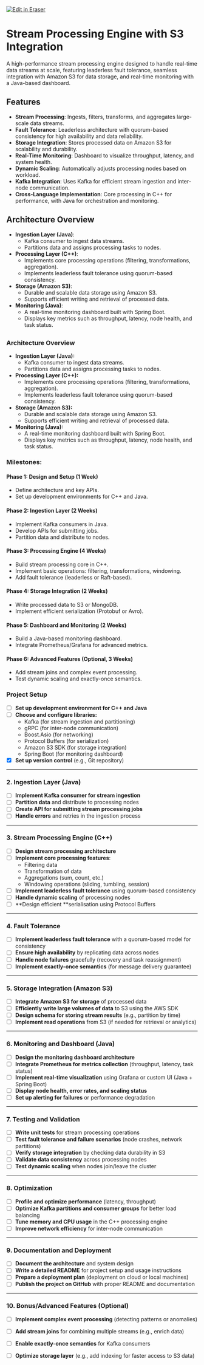 <p><a target="_blank" href="https://app.eraser.io/workspace/PDMLqW8ynWhYWrt5FtcB" id="edit-in-eraser-github-link"><img alt="Edit in Eraser" src="https://firebasestorage.googleapis.com/v0/b/second-petal-295822.appspot.com/o/images%2Fgithub%2FOpen%20in%20Eraser.svg?alt=media&amp;token=968381c8-a7e7-472a-8ed6-4a6626da5501"></a></p>

# Stream Processing Engine with S3 Integration
A high-performance stream processing engine designed to handle real-time data streams at scale, featuring leaderless fault tolerance, seamless integration with Amazon S3 for data storage, and real-time monitoring with a Java-based dashboard.



## Features
- **Stream Processing**: Ingests, filters, transforms, and aggregates large-scale data streams.
- **Fault Tolerance**: Leaderless architecture with quorum-based consistency for high availability and data reliability.
- **Storage Integration**: Stores processed data on Amazon S3 for scalability and durability.
- **Real-Time Monitoring**: Dashboard to visualize throughput, latency, and system health.
- **Dynamic Scaling**: Automatically adjusts processing nodes based on workload.
- **Kafka Integration**: Uses Kafka for efficient stream ingestion and inter-node communication.
- **Cross-Language Implementation**: Core processing in C++ for performance, with Java for orchestration and monitoring.


## Architecture Overview
- **Ingestion Layer (Java)**:
    - Kafka consumer to ingest data streams.
    - Partitions data and assigns processing tasks to nodes.
- **Processing Layer (C++)**:
    - Implements core processing operations (filtering, transformations, aggregation).
    - Implements leaderless fault tolerance using quorum-based consistency.
- **Storage (Amazon S3)**:
    - Durable and scalable data storage using Amazon S3.
    - Supports efficient writing and retrieval of processed data.
- **Monitoring (Java)**:
    - A real-time monitoring dashboard built with Spring Boot.
    - Displays key metrics such as throughput, latency, node health, and task status.
## 
### **Architecture Overview**
- **Ingestion Layer (Java):**
    - Kafka consumer to ingest data streams.
    - Partitions data and assigns processing tasks to nodes.
- **Processing Layer (C++):**
    - Implements core processing operations (filtering, transformations, aggregation).
    - Implements leaderless fault tolerance using quorum-based consistency.
- **Storage (Amazon S3):**
    - Durable and scalable data storage using Amazon S3.
    - Supports efficient writing and retrieval of processed data.
- **Monitoring (Java):**
    - A real-time monitoring dashboard built with Spring Boot.
    - Displays key metrics such as throughput, latency, node health, and task status.


### **Milestones:**
#### **Phase 1: Design and Setup (1 Week)**
- Define architecture and key APIs.
- Set up development environments for C++ and Java.
#### **Phase 2: Ingestion Layer (2 Weeks)**
- Implement Kafka consumers in Java.
- Develop APIs for submitting jobs.
- Partition data and distribute to nodes.
#### **Phase 3: Processing Engine (4 Weeks)**
- Build stream processing core in C++.
- Implement basic operations: filtering, transformations, windowing.
- Add fault tolerance (leaderless or Raft-based).
#### **Phase 4: Storage Integration (2 Weeks)**
- Write processed data to S3 or MongoDB.
- Implement efficient serialization (Protobuf or Avro).
#### **Phase 5: Dashboard and Monitoring (2 Weeks)**
- Build a Java-based monitoring dashboard.
- Integrate Prometheus/Grafana for advanced metrics.
#### **Phase 6: Advanced Features (Optional, 3 Weeks)**
- Add stream joins and complex event processing.
- Test dynamic scaling and exactly-once semantics.


### **Project Setup**
- [ ] **Set up development environment for C++ and Java**
- [ ] **Choose and configure libraries:**
    - Kafka (for stream ingestion and partitioning)
    - gRPC (for inter-node communication)
    - Boost.Asio (for networking)
    - Protocol Buffers (for serialization)
    - Amazon S3 SDK (for storage integration)
    - Spring Boot (for monitoring dashboard)
- [x] **Set up version control** (e.g., Git repository)
---

### **2. Ingestion Layer (Java)**
- [ ] **Implement Kafka consumer for stream ingestion**
- [ ] **Partition data** and distribute to processing nodes
- [ ] **Create API for submitting stream processing jobs**
- [ ] **Handle errors** and retries in the ingestion process
---

### **3. Stream Processing Engine (C++)**
- [ ] **Design stream processing architecture**
- [ ] **Implement core processing features**:
    - Filtering data
    - Transformation of data
    - Aggregations (sum, count, etc.)
    - Windowing operations (sliding, tumbling, session)
- [ ] **Implement leaderless fault tolerance** using quorum-based consistency
- [ ] **Handle dynamic scaling** of processing nodes
- [ ] **Design efficient **serialisation using Protocol Buffers
---

### **4. Fault Tolerance**
- [ ] **Implement leaderless fault tolerance** with a quorum-based model for consistency
- [ ] **Ensure high availability** by replicating data across nodes
- [ ] **Handle node failures** gracefully (recovery and task reassignment)
- [ ] **Implement exactly-once semantics** (for message delivery guarantee)
---

### **5. Storage Integration (Amazon S3)**
- [ ] **Integrate Amazon S3 for storage** of processed data
- [ ] **Efficiently write large volumes of data** to S3 using the AWS SDK
- [ ] **Design schema for storing stream results** (e.g., partition by time)
- [ ] **Implement read operations** from S3 (if needed for retrieval or analytics)
---

### **6. Monitoring and Dashboard (Java)**
- [ ] **Design the monitoring dashboard architecture**
- [ ] **Integrate Prometheus for metrics collection** (throughput, latency, task status)
- [ ] **Implement real-time visualization** using Grafana or custom UI (Java + Spring Boot)
- [ ] **Display node health, error rates, and scaling status**
- [ ] **Set up alerting for failures** or performance degradation
---

### **7. Testing and Validation**
- [ ] **Write unit tests** for stream processing operations
- [ ] **Test fault tolerance and failure scenarios** (node crashes, network partitions)
- [ ] **Verify storage integration** by checking data durability in S3
- [ ] **Validate data consistency** across processing nodes
- [ ] **Test dynamic scaling** when nodes join/leave the cluster
---

### **8. Optimization**
- [ ] **Profile and optimize performance** (latency, throughput)
- [ ] **Optimize Kafka partitions and consumer groups** for better load balancing
- [ ] **Tune memory and CPU usage** in the C++ processing engine
- [ ] **Improve network efficiency** for inter-node communication
---

### **9. Documentation and Deployment**
- [ ] **Document the architecture** and system design
- [ ] **Write a detailed README** for project setup and usage instructions
- [ ] **Prepare a deployment plan** (deployment on cloud or local machines)
- [ ] **Publish the project on GitHub** with proper README and documentation
---

### **10. Bonus/Advanced Features** (Optional)
- [ ] **Implement complex event processing** (detecting patterns or anomalies)
- [ ] **Add stream joins** for combining multiple streams (e.g., enrich data)
- [ ] **Enable exactly-once semantics** for Kafka consumers
- [ ] **Optimize storage layer** (e.g., add indexing for faster access to S3 data)






<!--- Eraser file: https://app.eraser.io/workspace/PDMLqW8ynWhYWrt5FtcB --->